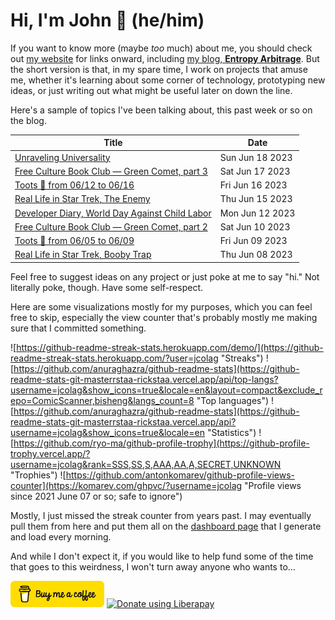 # Hi, I'm John 👋 (he/him)

If you want to know more (maybe *too* much) about me, you should check out [my website](https://john.colagioia.net/) for links onward, including [my blog, **Entropy Arbitrage**](https://john.colagioia.net/blog).  But the short version is that, in my spare time, I work on projects that amuse me, whether it's learning about some corner of technology, prototyping new ideas, or just writing out what might be useful later on down the line.

Here's a sample of topics I've been talking about, this past week or so on the blog.

|Title|Date|
|-----|-------|
|[Unraveling Universality](https://john.colagioia.net/blog/2023/06/18/universality.html)|Sun Jun 18 2023|
|[Free Culture Book Club — Green Comet, part 3](https://john.colagioia.net/blog/2023/06/17/green-comet-3.html)|Sat Jun 17 2023|
|[Toots 🐘 from 06/12 to 06/16](https://john.colagioia.net/blog/2023/06/16/week.html)|Fri Jun 16 2023|
|[Real Life in Star Trek, The Enemy](https://john.colagioia.net/blog/2023/06/15/enemy.html)|Thu Jun 15 2023|
|[Developer Diary, World Day Against Child Labor](https://john.colagioia.net/blog/2023/06/12/child-labor.html)|Mon Jun 12 2023|
|[Free Culture Book Club — Green Comet, part 2](https://john.colagioia.net/blog/2023/06/10/green-comet-2.html)|Sat Jun 10 2023|
|[Toots 🐘 from 06/05 to 06/09](https://john.colagioia.net/blog/2023/06/09/week.html)|Fri Jun 09 2023|
|[Real Life in Star Trek, Booby Trap](https://john.colagioia.net/blog/2023/06/08/booby-trap.html)|Thu Jun 08 2023|

Feel free to suggest ideas on any project or just poke at me to say "hi." Not literally poke, though. Have some self-respect.

Here are some visualizations mostly for my purposes, which you can feel free to skip, especially the view counter that's probably mostly me making sure that I committed something.

![https://github-readme-streak-stats.herokuapp.com/demo/](https://github-readme-streak-stats.herokuapp.com/?user=jcolag "Streaks")
![https://github.com/anuraghazra/github-readme-stats](https://github-readme-stats-git-masterrstaa-rickstaa.vercel.app/api/top-langs?username=jcolag&show_icons=true&locale=en&layout=compact&exclude_repo=ComicScanner,bisheng&langs_count=8 "Top languages")
![https://github.com/anuraghazra/github-readme-stats](https://github-readme-stats-git-masterrstaa-rickstaa.vercel.app/api?username=jcolag&show_icons=true&locale=en "Statistics")
![https://github.com/ryo-ma/github-profile-trophy](https://github-profile-trophy.vercel.app/?username=jcolag&rank=SSS,SS,S,AAA,AA,A,SECRET,UNKNOWN "Trophies")
![https://github.com/antonkomarev/github-profile-views-counter](https://komarev.com/ghpvc/?username=jcolag "Profile views since 2021 June 07 or so; safe to ignore")

Mostly, I just missed the streak counter from years past.  I may eventually pull them from here and put them all on the [dashboard page](https://github.com/jcolag/dash) that I generate and load every morning.

And while I don't expect it, if you would like to help fund some of the time that goes to this weirdness, I won't turn away anyone who wants to...

[<img src="images/default-yellow.png" alt="Buy Me a Coffee" width="150px"/>](https://www.buymeacoffee.com/jcolag)
<a href="https://liberapay.com/jcolag/donate"><img alt="Donate using Liberapay" src="https://liberapay.com/assets/widgets/donate.svg"></a>
